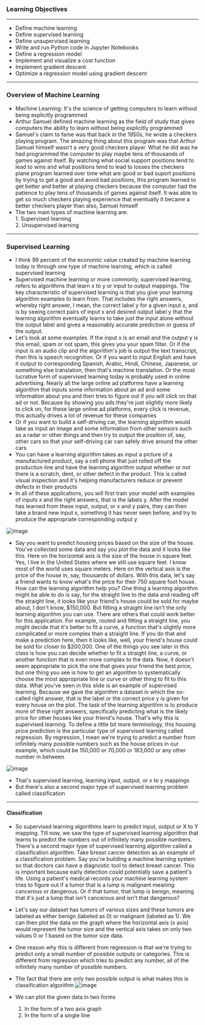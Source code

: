 ### Learning Objectives
---

- Define machine learning
- Define supervised learning
- Define unsupervised learning
- Write and run Python code in Jupyter Notebooks
- Define a regression model
- Implement and visualize a cost function
- Implement gradient descent
- Optimize a regression model using gradient descent

___

### Overview of Machine Learning

- Machine Learning: It's the science of getting computers to learn without being explicitly programmed
- Arthur Samuel defined machine learning as the field of study that gives computers the ability to learn without being explicitly programmed
- Samuel's claim to fame was that back in the 1950s, he wrote a checkers playing program. The amazing thing about this program was that Arthur Samuel himself wasn't a very good checkers player. What he did was he had programmed the computer to play maybe tens of thousands of games against itself. By watching what social support positions tend to lead to wins and what positions tend to lead to losses the checkers plane program learned over time what are good or bad suport positions by trying to get a good and avoid bad positions, this program learned to get better and better at playing checkers because the computer had the patience to play tens of thousands of games against itself. It was able to get so much checkers playing experience that eventually it became a better checkers player than also, Samuel himself
- The two main types of machine learning are: </br> 1. Supervised learning </br> 2. Unsupervised learning
---

### Supervised Learning

- I think 99 percent of the economic value created by machine learning today is through one type of machine learning, which is called supervised learning
- Supervised machine learning or more commonly, supervised learning, refers to algorithms that learn x to y or input to output mappings. The key characteristic of supervised learning is that you give your learning algorithm examples to learn from. That includes the right answers, whereby right answer, I mean, the correct label y for a given input x, and is by seeing correct pairs of input x and desired output label y that the learning algorithm eventually learns to take just the input alone without the output label and gives a reasonably accurate prediction or guess of the output.
- Let's look at some examples. If the input x is an email and the output y is this email, spam or not spam, this gives you your spam filter. Or if the input is an audio clip and the algorithm's job is output the text transcript, then this is speech recognition. Or if you want to input English and have it output to corresponding Spanish, Arabic, Hindi, Chinese, Japanese, or something else translation, then that's machine translation. Or the most lucrative form of supervised learning today is probably used in online advertising. Nearly all the large online ad platforms have a learning algorithm that inputs some information about an ad and some information about you and then tries to figure out if you will click on that ad or not. Because by showing you ads they're just slightly more likely to click on, for these large online ad platforms, every click is revenue, this actually drives a lot of revenue for these companies
- Or if you want to build a self-driving car, the learning algorithm would take as input an image and some information from other sensors such as a radar or other things and then try to output the position of, say, other cars so that your self-driving car can safely drive around the other cars
- You can have a learning algorithm takes as input a picture of a manufactured product, say a cell phone that just rolled off the production line and have the learning algorithm output whether or not there is a scratch, dent, or other defect in the product. This is called visual inspection and it's helping manufacturers reduce or prevent defects in their products
- In all of these applications, you will first train your model with examples of inputs x and the right answers, that is the labels y. After the model has learned from these input, output, or x and y pairs, they can then take a brand new input x, something it has never seen before, and try to produce the appropriate corresponding output y

![image](https://github.com/user-attachments/assets/f1cd43a7-1e5e-4707-abf8-5fa05e460811)

- Say you want to predict housing prices based on the size of the house. You've collected some data and say you plot the data and it looks like this. Here on the horizontal axis is the size of the house in square feet. Yes, I live in the United States where we still use square feet. I know most of the world uses square meters. Here on the vertical axis is the price of the house in, say, thousands of dollars. With this data, let's say a friend wants to know what's the price for their 750 square foot house. How can the learning algorithm help you? One thing a learning algorithm might be able to do is say, for the straight line to the data and reading off the straight line, it looks like your friend's house could be sold for maybe about, I don't know, $150,000. But fitting a straight line isn't the only learning algorithm you can use. There are others that could work better for this application. For example, routed and fitting a straight line, you might decide that it's better to fit a curve, a function that's slightly more complicated or more complex than a straight line. If you do that and make a prediction here, then it looks like, well, your friend's house could be sold for closer to $200,000. One of the things you see later in this class is how you can decide whether to fit a straight line, a curve, or another function that is even more complex to the data. Now, it doesn't seem appropriate to pick the one that gives your friend the best price, but one thing you see is how to get an algorithm to systematically choose the most appropriate line or curve or other thing to fit to this data. What you've seen in this slide is an example of supervised learning. Because we gave the algorithm a dataset in which the so-called right answer, that is the label or the correct price y is given for every house on the plot. The task of the learning algorithm is to produce more of these right answers, specifically predicting what is the likely price for other houses like your friend's house. That's why this is supervised learning. To define a little bit more terminology, this housing price prediction is the particular type of supervised learning called regression. By regression, I mean we're trying to predict a number from infinitely many possible numbers such as the house prices in our example, which could be 150,000 or 70,000 or 183,000 or any other number in between

![image](https://github.com/user-attachments/assets/423e7893-b4f9-4b53-ae2a-d6d9e2c37d4e)

- That's supervised learning, learning input, output, or x to y mappings
- But there's also a second major type of supervised learning problem called classification
---

#### Classification
- So supervised learning algorithms learn to predict input, output or X to Y mapping. Till now, we saw the type of supervised learning algorithm that learns to predict the numbers out of infinitely many possible numbers. There's a second major type of supervised learning algorithm called a classification algorithm. Take breast cancer detection as an example of a classification problem. Say you're building a machine learning system so that doctors can have a diagnostic tool to detect breast cancer. This is important because early detection could potentially save a patient's life. Using a patient's medical records your machine learning system tries to figure out if a tumor that is a lump is malignant meaning cancerous or dangerous. Or if that tumor, that lump is benign, meaning that it's just a lump that isn't cancerous and isn't that dangerous?
- Let's say our dataset has tumors of various sizes and these tumors are labeled as either benign (labeled as 0) or malignant (labeled as 1). We can then plot the data on the graph where the horizontal axis (x axis) would represent the tumor size and the vertical axis takes on only two values 0 or 1 based on the tumor size data.
- One reason why this is different from regression is that we're trying to predict only a small number of possible outputs or categories. This is different from regression which tries to predict any number, all of the infinitely many number of possible numbers.
- The fact that there are only two possible output is what makes this is classification algorithm
![image](https://github.com/user-attachments/assets/327c797b-5fd5-43d9-8704-8cab088fc336)

- We can plot the given data in two forms
  1. In the form of a two axis graph
  2. In the form of a single line
